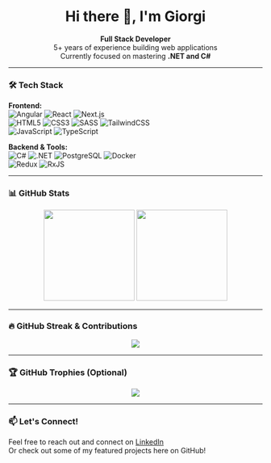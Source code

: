 <h1 align="center">Hi there 👋, I'm Giorgi</h1>

<p align="center">
  <strong>Full Stack Developer</strong><br/>
  5+ years of experience building web applications<br/>
  Currently focused on mastering <strong>.NET and C#</strong>
</p>

---

### 🛠️ Tech Stack

**Frontend:**  
![Angular](https://img.shields.io/badge/-Angular-DD0031?style=flat&logo=angular&logoColor=white) 
![React](https://img.shields.io/badge/-React-61DAFB?style=flat&logo=react&logoColor=black) 
![Next.js](https://img.shields.io/badge/-Next.js-000?style=flat&logo=next.js&logoColor=white)  
![HTML5](https://img.shields.io/badge/-HTML5-E34F26?style=flat&logo=html5&logoColor=white)
![CSS3](https://img.shields.io/badge/-CSS3-1572B6?style=flat&logo=css3&logoColor=white)
![SASS](https://img.shields.io/badge/-Sass-CC6699?style=flat&logo=sass&logoColor=white)
![TailwindCSS](https://img.shields.io/badge/-TailwindCSS-38B2AC?style=flat&logo=tailwind-css&logoColor=white)  
![JavaScript](https://img.shields.io/badge/-JavaScript-F7DF1E?style=flat&logo=javascript&logoColor=black)
![TypeScript](https://img.shields.io/badge/-TypeScript-3178C6?style=flat&logo=typescript&logoColor=white)

**Backend & Tools:**  
![C#](https://img.shields.io/badge/-C%23-239120?style=flat&logo=c-sharp&logoColor=white)
![.NET](https://img.shields.io/badge/-.NET-512BD4?style=flat&logo=dotnet&logoColor=white)
![PostgreSQL](https://img.shields.io/badge/-PostgreSQL-336791?style=flat&logo=postgresql&logoColor=white)
![Docker](https://img.shields.io/badge/-Docker-2496ED?style=flat&logo=docker&logoColor=white)  
![Redux](https://img.shields.io/badge/-Redux-764ABC?style=flat&logo=redux&logoColor=white)
![RxJS](https://img.shields.io/badge/-RxJS-B7178C?style=flat&logo=reactivex&logoColor=white)

---

### 📊 GitHub Stats

<p align="center">
  <img src="https://github-readme-stats.vercel.app/api?username=giorgigh&show_icons=true&theme=github_dark&count_private=true&hide=contribs" height="180"/>
  <img src="https://github-readme-stats.vercel.app/api/top-langs/?username=giorgigh&layout=compact&theme=github_dark" height="180"/>
</p>

---

### 🔥 GitHub Streak & Contributions

<p align="center">
  <img src="https://streak-stats.demolab.com?user=giorgigh&theme=github-dark&date_format=M%20j%5B%2C%20Y%5D"/>
</p>

---

### 🏆 GitHub Trophies (Optional)

<p align="center">
  <img src="https://github-profile-trophy.vercel.app/?username=giorgigh&theme=onedark&no-frame=true&no-bg=true&rank=SECRET,SS,S,AAA,AA,A,B" />
</p>

---

### 📫 Let's Connect!

Feel free to reach out and connect on [LinkedIn](https://www.linkedin.com/in/your-link/)  
Or check out some of my featured projects here on GitHub!

